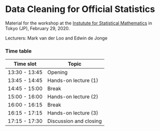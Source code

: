# Data Cleaning for Official Statistics


Material for the workshop at the [Instutute for Statistical Mathematics](https://www.ism.ac.jp/index_e.html) in Tokyo (JP), February 29, 2020.

Lecturers: Mark van der Loo and Edwin de Jonge

### Time table 


|Time slot     | Topic                 |
|--------------|-----------------------|
|13:30 - 13:45 | Opening               |
|13:45 - 14:45 | Hands-on lecture (1)  |
|14:45 - 15:00 | Break                 |
|15:00 - 16:00 | Hands-on lecture (2)  |
|16:00 - 16:15 | Break                 |
|16:15 - 17:15 | Hands-on lecture (3)  |
|17:15 - 17:30 | Discussion and closing| 




